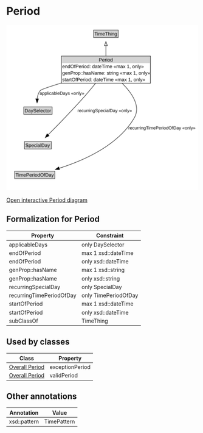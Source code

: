 # Period

![Period Diagram](../diagrams/Period.svg)

<a href="../../diagrams/Period.svg">Open interactive Period diagram</a>

## Formalization for Period

| Property | Constraint |
|----------|------------|
| applicableDays | only DaySelector |
| endOfPeriod | max 1 xsd::dateTime |
| endOfPeriod | only xsd::dateTime |
| genProp::hasName | max 1 xsd::string |
| genProp::hasName | only xsd::string |
| recurringSpecialDay | only SpecialDay |
| recurringTimePeriodOfDay | only TimePeriodOfDay |
| startOfPeriod | max 1 xsd::dateTime |
| startOfPeriod | only xsd::dateTime |
| subClassOf | TimeThing |

## Used by classes

| Class | Property |
|-------|----------|
| [Overall Period](OverallPeriod.md) | exceptionPeriod |
| [Overall Period](OverallPeriod.md) | validPeriod |

## Other annotations

| Annotation | Value |
|------------|-------|
| xsd::pattern | TimePattern |

